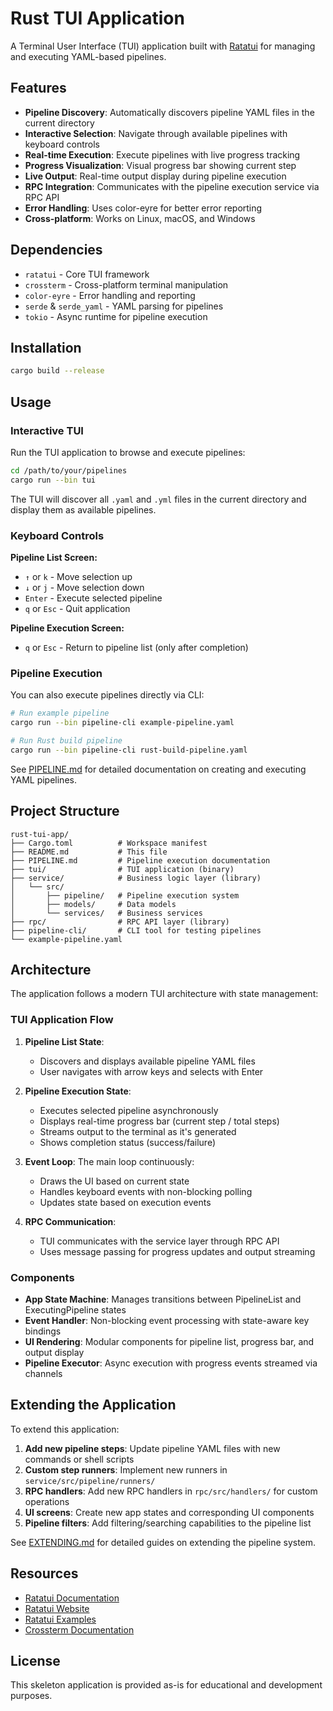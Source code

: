 # Rust TUI Application

A Terminal User Interface (TUI) application built with [Ratatui](https://ratatui.rs/) for managing and executing YAML-based pipelines.

## Features

- **Pipeline Discovery**: Automatically discovers pipeline YAML files in the current directory
- **Interactive Selection**: Navigate through available pipelines with keyboard controls
- **Real-time Execution**: Execute pipelines with live progress tracking
- **Progress Visualization**: Visual progress bar showing current step
- **Live Output**: Real-time output display during pipeline execution
- **RPC Integration**: Communicates with the pipeline execution service via RPC API
- **Error Handling**: Uses color-eyre for better error reporting
- **Cross-platform**: Works on Linux, macOS, and Windows

## Dependencies

- `ratatui` - Core TUI framework
- `crossterm` - Cross-platform terminal manipulation
- `color-eyre` - Error handling and reporting
- `serde` & `serde_yaml` - YAML parsing for pipelines
- `tokio` - Async runtime for pipeline execution

## Installation

```bash
cargo build --release
```

## Usage

### Interactive TUI

Run the TUI application to browse and execute pipelines:

```bash
cd /path/to/your/pipelines
cargo run --bin tui
```

The TUI will discover all `.yaml` and `.yml` files in the current directory and display them as available pipelines.

### Keyboard Controls

**Pipeline List Screen:**
- `↑` or `k` - Move selection up
- `↓` or `j` - Move selection down
- `Enter` - Execute selected pipeline
- `q` or `Esc` - Quit application

**Pipeline Execution Screen:**
- `q` or `Esc` - Return to pipeline list (only after completion)

### Pipeline Execution

You can also execute pipelines directly via CLI:

```bash
# Run example pipeline
cargo run --bin pipeline-cli example-pipeline.yaml

# Run Rust build pipeline
cargo run --bin pipeline-cli rust-build-pipeline.yaml
```

See [PIPELINE.md](PIPELINE.md) for detailed documentation on creating and executing YAML pipelines.

## Project Structure

```
rust-tui-app/
├── Cargo.toml          # Workspace manifest
├── README.md           # This file
├── PIPELINE.md         # Pipeline execution documentation
├── tui/                # TUI application (binary)
├── service/            # Business logic layer (library)
│   └── src/
│       ├── pipeline/   # Pipeline execution system
│       ├── models/     # Data models
│       └── services/   # Business services
├── rpc/                # RPC API layer (library)
├── pipeline-cli/       # CLI tool for testing pipelines
└── example-pipeline.yaml
```

## Architecture

The application follows a modern TUI architecture with state management:

### TUI Application Flow

1. **Pipeline List State**: 
   - Discovers and displays available pipeline YAML files
   - User navigates with arrow keys and selects with Enter
   
2. **Pipeline Execution State**:
   - Executes selected pipeline asynchronously
   - Displays real-time progress bar (current step / total steps)
   - Streams output to the terminal as it's generated
   - Shows completion status (success/failure)

3. **Event Loop**: The main loop continuously:
   - Draws the UI based on current state
   - Handles keyboard events with non-blocking polling
   - Updates state based on execution events
   
4. **RPC Communication**: 
   - TUI communicates with the service layer through RPC API
   - Uses message passing for progress updates and output streaming

### Components

- **App State Machine**: Manages transitions between PipelineList and ExecutingPipeline states
- **Event Handler**: Non-blocking event processing with state-aware key bindings
- **UI Rendering**: Modular components for pipeline list, progress bar, and output display
- **Pipeline Executor**: Async execution with progress events streamed via channels

## Extending the Application

To extend this application:

1. **Add new pipeline steps**: Update pipeline YAML files with new commands or shell scripts
2. **Custom step runners**: Implement new runners in `service/src/pipeline/runners/`
3. **RPC handlers**: Add new RPC handlers in `rpc/src/handlers/` for custom operations
4. **UI screens**: Create new app states and corresponding UI components
5. **Pipeline filters**: Add filtering/searching capabilities to the pipeline list

See [EXTENDING.md](EXTENDING.md) for detailed guides on extending the pipeline system.

## Resources

- [Ratatui Documentation](https://docs.rs/ratatui)
- [Ratatui Website](https://ratatui.rs/)
- [Ratatui Examples](https://github.com/ratatui/ratatui/tree/main/examples)
- [Crossterm Documentation](https://docs.rs/crossterm)

## License

This skeleton application is provided as-is for educational and development purposes.
